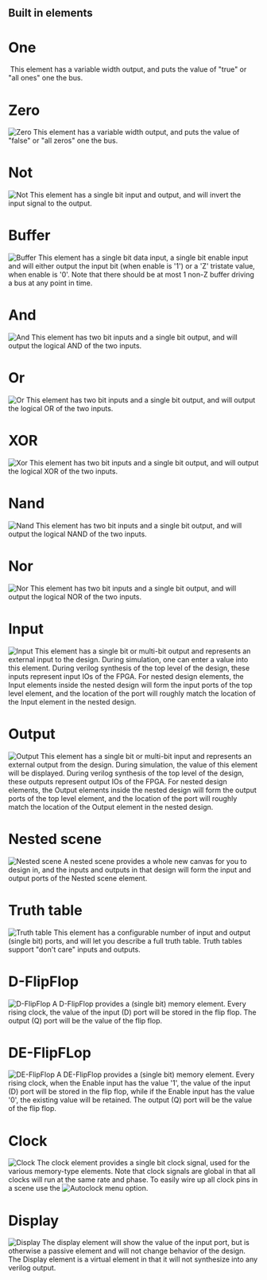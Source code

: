 
Built in elements
-----------------


One
===
![<img src="..assets/one.png" width="250"/>](../assets/one.png)
This element has a variable width output, and puts the value of "true" or "all ones" one the bus.

Zero
====
![Zero](../assets/zero.png)
This element has a variable width output, and puts the value of "false" or "all zeros" one the bus.

Not
===
![Not](../assets/not.png)
This element has a single bit input and output, and will invert the input signal to the output.

Buffer
======
![Buffer](../assets/buffer.png)
This element has a single bit data input, a single bit enable input and will either output the input bit (when enable is '1') or a 'Z' tristate value,
when enable is '0'. Note that there should be at most 1 non-Z buffer driving a bus at any point in time.

And
===
![And](../assets/and.png)
This element has two bit inputs and a single bit output, and will output the logical AND of the two inputs.

Or
===
![Or](../assets/or.png)
This element has two bit inputs and a single bit output, and will output the logical OR of the two inputs.  

XOR
===
![Xor](../assets/xor.png)
This element has two bit inputs and a single bit output, and will output the logical XOR of the two inputs.

Nand
===
![Nand](../assets/nand.png)
This element has two bit inputs and a single bit output, and will output the logical NAND of the two inputs.    

Nor
===
![Nor](../assets/nor.png)
This element has two bit inputs and a single bit output, and will output the logical NOR of the two inputs. 


Input
=====
![Input](../assets/input.png)
This element has a single bit or multi-bit output and represents an external input to the design. During simulation,
one can enter a value into this element. During verilog synthesis of the top level of the design, these inputs
represent input IOs of the FPGA. For nested design elements, the Input elements inside the nested design will
form the input ports of the top level element, and the location of the port will roughly match the location
of the Input element in the nested design.

Output
======
![Output](../assets/output.png)
This element has a single bit or multi-bit input and represents an external output from the design. During simulation,
the value of this element will be displayed. During verilog synthesis of the top level of the design, these outputs
represent output IOs of the FPGA. For nested design elements, the Output elements inside the nested design will
form the output ports of the top level element, and the location of the port will roughly match the location
of the Output element in the nested design.

Nested scene
============
![Nested scene](../assets/model_nest.png)
A nested scene provides a whole new canvas for you to design in, and the inputs and outputs in that design
will form the input and output ports of the Nested scene element.

Truth table
===========
![Truth table](../assets/truth_table.png)
This element has a configurable number of input and output (single bit) ports, and will let you
describe a full truth table. Truth tables support "don't care" inputs and outputs.

D-FlipFlop
==========
![D-FlipFlop](../assets/dff.png)
A D-FlipFlop provides a (single bit) memory element. Every rising clock, the value of the input (D) port
will be stored in the flip flop. The output (Q) port will be the value of the flip flop. 

DE-FlipFLop
===========
![DE-FlipFlop](../assets/model_deflipflop.png)
A DE-FlipFlop provides a (single bit) memory element. Every rising clock, when the Enable input has the value '1', the value of the input (D) port
will be stored in the flip flop, while if the Enable input has the value '0', the existing value will be retained. The output (Q) port will be the value of the flip flop.

Clock
=====
![Clock](../assets/model_clock.png)
The clock element provides a single bit clock signal, used for the various memory-type elements.
Note that clock signals are global in that all clocks will run at the same rate and phase.
To easily wire up all clock pins in a scene use the ![Autoclock](../assets/icon_autoclock.png) menu option.


Display
=======
![Display](../assets/model_display.png)
The display element will show the value of the input port, but is otherwise a passive element
and will not change behavior of the design. The Display element is a virtual element in that it will not synthesize into 
any verilog output.


